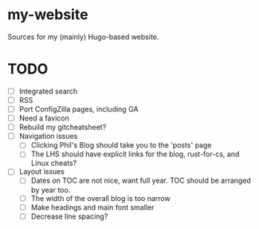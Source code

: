 # my-website

Sources for my (mainly) Hugo-based website.

# TODO
* [ ] Integrated search
* [ ] RSS
* [ ] Port ConfigZilla pages, including GA
* [ ] Need a favicon
* [ ] Rebuild my gitcheatsheet?
* [ ] Navigation issues
    * [ ] Clicking Phil's Blog should take you to the 'posts' page
    * [ ] The LHS should have explicit links for the blog, rust-for-cs, and Linux cheats?
* [ ] Layout issues
    * [ ] Dates on TOC are not nice, want full year. TOC should be arranged by year too.
    * [ ] The width of the overall blog is too narrow
    * [ ] Make headings and main font smaller
    * [ ] Decrease line spacing?
